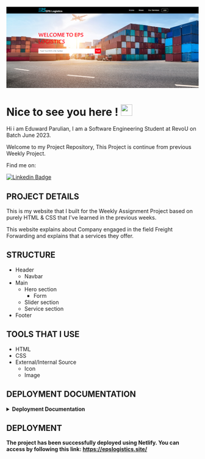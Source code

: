 ![image](https://github.com/RevoU-FSSE-2/week-5-Eduwardstp/blob/main/assets/screenshot/epslogistics.png)

<h1 align="left">Nice to see you here ! <img src="https://raw.githubusercontent.com/muhammad-avicena/profile/master/wave.gif" width="30px" height="30px" /> </h1>

Hi i am Eduward Parulian, I am a Software Engineering Student at RevoU on Batch June 2023.


Welcome to my Project Repository, This Project is continue from previous Weekly Project.

Find me on: 

[![Linkedin Badge](https://img.shields.io/badge/-Eduward_Parulian-blue?style=flat-square&logo=Linkedin&logoColor=white)](https://www.linkedin.com/in/eduward-parulian-a62426bb/)

## PROJECT DETAILS

This is my website that I built for the Weekly Assignment Project based on purely HTML & CSS that I've learned in the previous weeks.

This website explains about Company engaged in the field Freight Forwarding and explains that a services they offer.

## STRUCTURE

- Header
  - Navbar
- Main
  - Hero section
      - Form 
  - Slider section
  - Service section
- Footer

## TOOLS THAT I USE

- HTML
- CSS
- External/Internal Source
  - Icon
  - Image

## DEPLOYMENT DOCUMENTATION

<details close>
<summary><b>Deployment Documentation</summary>
<br>

## Deploy To Netlify

This is the documentation for Deploy Weekly Assignments Project;

Step 1: Open https://app.netlify.com/

Step 2: Login to netlify
![image](https://github.com/RevoU-FSSE-2/week-5-Eduwardstp/blob/main/assets/screenshot/deploy%20netlify/1-2%20login%20netlify.png)

Step 3: Go to tab Team Overview

Step 4: Click "Add new site"
![alt text](https://github.com/RevoU-FSSE-2/week-5-Eduwardstp/blob/main/assets/screenshot/deploy%20netlify/3-4%20add%20new%20site.png)

Step 5: Click "Import an existing project"
![alt text](https://github.com/RevoU-FSSE-2/week-5-Eduwardstp/blob/main/assets/screenshot/deploy%20netlify/5%20import%20an%20existing%20project.png)

Step 6: Pick repository from Github
![alt text]()

Step 7: Pick an Owner

Step 8: Pick Branch Main

Step 9: Click Deploy Site
![alt text](https://github.com/RevoU-FSSE-2/week-5-Eduwardstp/blob/main/assets/screenshot/deploy%20netlify/6%20pilih%20repository%20dari%20github.png)

Step 10 : Site Name (After Deploy)

Step 11: Click Domain Settings
![alt text](https://github.com/RevoU-FSSE-2/week-5-Eduwardstp/blob/main/assets/screenshot/deploy%20netlify/7-9%20pilih%20branch%20main%20and%20deploy.png)

Step 12: Chose the site name and Edit the site name
![alt text](https://github.com/RevoU-FSSE-2/week-5-Eduwardstp/blob/main/assets/screenshot/deploy%20netlify/12%20edit%20site%20name.png)

Step 13: Fill The site name

Step 14: Then Save. Project has been successfully deployed!
![alt text](https://github.com/RevoU-FSSE-2/week-5-Eduwardstp/blob/main/assets/screenshot/deploy%20netlify/13-14%20change%20name%20and%20save.png)

</details>

## DEPLOYMENT

The project has been successfully deployed using Netlify. You can access by following this link: https://epslogistics.site/

